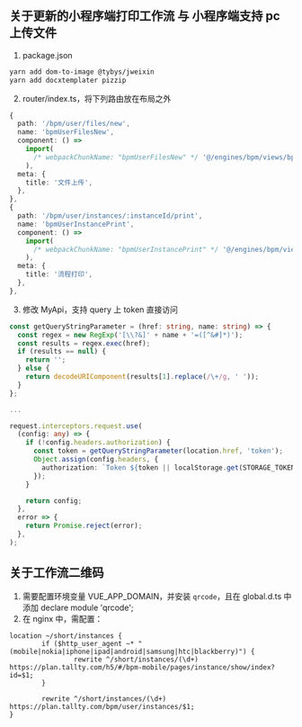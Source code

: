 ## 关于更新的小程序端打印工作流 与 小程序端支持 pc 上传文件

1. package.json

```sh
yarn add dom-to-image @tybys/jweixin
yarn add docxtemplater pizzip
```

2. router/index.ts，将下列路由放在布局之外

```ts
{
  path: '/bpm/user/files/new',
  name: 'bpmUserFilesNew',
  component: () =>
    import(
      /* webpackChunkName: "bpmUserFilesNew" */ '@/engines/bpm/views/bpm/user/files/New.vue'
    ),
  meta: {
    title: '文件上传',
  },
},
{
  path: '/bpm/user/instances/:instanceId/print',
  name: 'bpmUserInstancePrint',
  component: () =>
    import(
      /* webpackChunkName: "bpmUserInstancePrint" */ '@/engines/bpm/views/bpm/user/instances/Print.vue'
    ),
  meta: {
    title: '流程打印',
  },
},
```

3. 修改 MyApi，支持 query 上 token 直接访问

```ts
const getQueryStringParameter = (href: string, name: string) => {
  const regex = new RegExp('[\\?&]' + name + '=([^&#]*)');
  const results = regex.exec(href);
  if (results == null) {
    return '';
  } else {
    return decodeURIComponent(results[1].replace(/\+/g, ' '));
  }
};

...

request.interceptors.request.use(
  (config: any) => {
    if (!config.headers.authorization) {
      const token = getQueryStringParameter(location.href, 'token');
      Object.assign(config.headers, {
        authorization: `Token ${token || localStorage.get(STORAGE_TOKEN_KEY)}`,
      });
    }

    return config;
  },
  error => {
    return Promise.reject(error);
  },
);
```

## 关于工作流二维码

1. 需要配置环境变量 VUE_APP_DOMAIN，并安装 `qrcode`，且在 global.d.ts 中添加 declare module 'qrcode';
2. 在 nginx 中，需配置：

```nginx
location ~/short/instances {
        if ($http_user_agent ~* "(mobile|nokia|iphone|ipad|android|samsung|htc|blackberry)") {
                rewrite ^/short/instances/(\d+) https://plan.tallty.com/h5/#/bpm-mobile/pages/instance/show/index?id=$1;
        }

        rewrite ^/short/instances/(\d+) https://plan.tallty.com/bpm/user/instances/$1;
}
```

